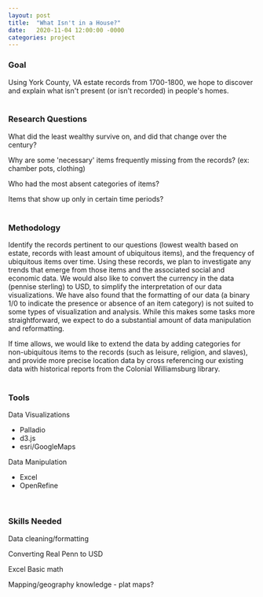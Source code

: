 ```yaml
---
layout: post
title:  "What Isn't in a House?"
date:   2020-11-04 12:00:00 -0000
categories: project
---
```


### Goal

Using York County, VA estate records from 1700-1800, we hope to discover and explain what isn't present (or isn't recorded) in people's homes.   
<br />

### Research Questions

What did the least wealthy survive on, and did that change over the century?

Why are some 'necessary' items frequently missing from the records? (ex: chamber pots, clothing)

Who had the most absent categories of items?

Items that show up only in certain time periods?   
<br />

### Methodology

Identify the records pertinent to our questions (lowest wealth based on estate, records with least amount of ubiquitous items), and the frequency of ubiquitous items over time. Using these records, we plan to investigate any trends that emerge from those items and the associated social and economic data. We would also like to convert the currency in the data (pennise sterling) to USD, to simplify the interpretation of our data visualizations. We have also found that the formatting of our data (a binary 1/0 to indicate the presence or absence of an item category) is not suited to some types of visualization and analysis. While this makes some tasks more straightforward, we expect to do a substantial amount of data manipulation and reformatting.

If time allows, we would like to extend the data by adding categories for non-ubiquitous items to the records (such as leisure, religion, and slaves), and provide more precise location data by cross referencing our existing data with historical reports from the Colonial Williamsburg library.   
<br />

### Tools

Data Visualizations

- Palladio
- d3.js
- esri/GoogleMaps

Data Manipulation

- Excel
- OpenRefine   
<br />

### Skills Needed

Data cleaning/formatting

Converting Real Penn to USD

Excel Basic math

Mapping/geography knowledge - plat maps?
